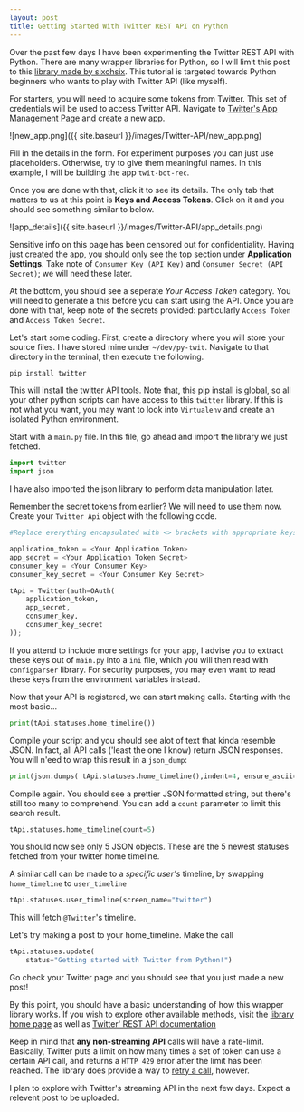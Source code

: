 ```yaml
---
layout: post
title: Getting Started With Twitter REST API on Python
---
```


Over the past few days I have been experimenting the Twitter REST API with Python. There are many wrapper libraries for Python, so I will limit this post to this [library made by sixohsix](https://github.com/sixohsix/twitter). This tutorial is targeted towards Python beginners who wants to play with Twitter API (like myself).

For starters, you will need to acquire some tokens from Twitter. This set of credentials will be used to access Twitter API. Navigate to [Twitter's App Management Page](https://apps.twitter.com/) and create a new app.

![new_app.png]({{ site.baseurl }}/images/Twitter-API/new_app.png)

Fill in the details in the form. For experiment purposes you can just use placeholders. Otherwise, try to give them meaningful names. In this example, I will be building the app `twit-bot-rec`.

Once you are done with that, click it to see its details. The only tab that matters to us at this point is **Keys and Access Tokens**. Click on it and you should see something similar to below.

![app_details]({{ site.baseurl }}/images/Twitter-API/app_details.png)

Sensitive info on this page has been censored out for confidentiality. Having just created the app, you should only see the top section under **Application Settings**. Take note of `Consumer Key (API Key)` and `Consumer Secret (API Secret)`; we will need these later.

At the bottom, you should see a seperate *Your Access Token* category. You will need to generate a this before you can start using the API. Once you are done with that, keep note of the secrets provided: particularly `Access Token` and `Access Token Secret`.

Let's start some coding. First, create a directory where you will store your source files. I have stored mine under `~/dev/py-twit`. Navigate to that directory in the terminal, then execute the following.

```bash
pip install twitter
```

This will install the twitter API tools. Note that, this pip install is global, so all your other python scripts can have access to this `twitter` library. If this is not what you want, you may want to look into `Virtualenv` and create an isolated Python environment.

Start with a `main.py` file. In this file, go ahead and import the library we just fetched.

```python
import twitter
import json
```

I have also imported the json library to perform data manipulation later.

Remember the secret tokens from earlier? We will need to use them now. Create your `Twitter Api` object with the following code.

```python
#Replace everything encapsulated with <> brackets with appropriate keys

application_token = <Your Application Token>
app_secret = <Your Application Token Secret>
consumer_key = <Your Consumer Key>
consumer_key_secret = <Your Consumer Key Secret>

tApi = Twitter(auth=OAuth(
    application_token,
    app_secret,
    consumer_key,
    consumer_key_secret
));
```

If you attend to include more settings for your app, I advise you to extract these keys out of `main.py` into a `ini` file, which you will then read with `configparser` library. For security purposes, you may even want to read these keys from the environment variables instead.

Now that your API is registered, we can start making calls. Starting with the most basic...

```python
print(tApi.statuses.home_timeline())
```

Compile your script and you should see alot of text that kinda resemble JSON. In fact, all API calls ('least the one I know) return JSON responses. You will n'eed to wrap this result in a `json_dump`:

```python
print(json.dumps( tApi.statuses.home_timeline(),indent=4, ensure_ascii=FALSE)
```

Compile again. You should see a prettier JSON formatted string, but there's still too many to comprehend. You can add a `count` parameter to limit this search result.

```python
tApi.statuses.home_timeline(count=5)
```
You should now see only 5 JSON objects. These are the 5 newest statuses fetched from your twitter home timeline.

A similar call can be made to a *specific user's* timeline, by swapping `home_timeline` to `user_timeline`

```python
tApi.statuses.user_timeline(screen_name="twitter")
```

This will fetch `@Twitter`'s timeline.

Let's try making a post to your home_timeline. Make the call

```python
tApi.statuses.update(
    status="Getting started with Twitter from Python!")
```

Go check your Twitter page and you should see that you just made a new post!

By this point, you should have a basic understanding of how this wrapper library works. If you wish to explore other available methods, visit the [library home page](http://mike.verdone.ca/twitter/) as well as [Twitter' REST API documentation](https://dev.twitter.com/rest/public)

Keep in mind that **any non-streaming API** calls will have a rate-limit. Basically, Twitter puts a limit on how many times a set of token can use a certain API call, and returns a `HTTP 429` error after the limit has been reached. The library does provide a way to [retry a call](https://github.com/sixohsix/twitter#retrying-after-reaching-the-api-rate-limit), however.

I plan to explore with Twitter's streaming API in the next few days. Expect a relevent post to be uploaded.
